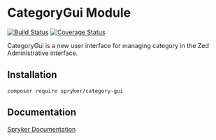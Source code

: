 # CategoryGui Module
[![Build Status](https://travis-ci.org/spryker/category-gui.svg)](https://travis-ci.org/spryker/category-gui)
[![Coverage Status](https://coveralls.io/repos/github/spryker/category-gui/badge.svg)](https://coveralls.io/github/spryker/category-gui)

CategoryGui is a new user interface for managing category in the Zed Administrative interface.

## Installation

```
composer require spryker/category-gui
```

## Documentation

[Spryker Documentation](https://academy.spryker.com/developing_with_spryker/module_guide/modules.html)
